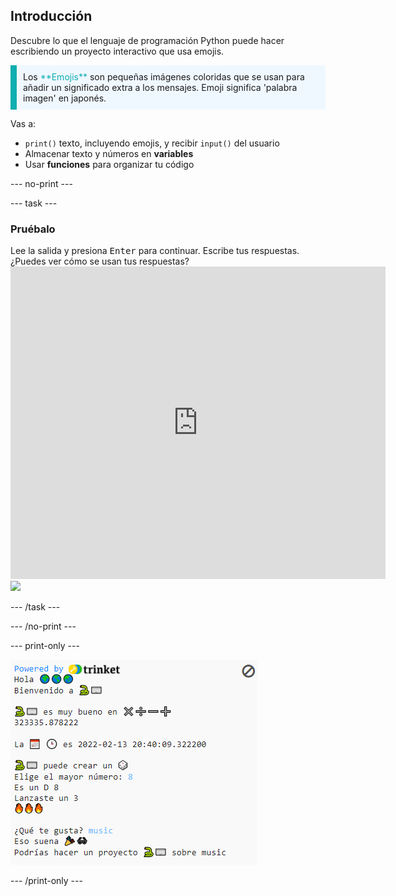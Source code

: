 ## Introducción

Descubre lo que el lenguaje de programación Python puede hacer escribiendo un proyecto interactivo que usa emojis.

<p style="border-left: solid; border-width:10px; border-color: #0faeb0; background-color: aliceblue; padding: 10px;">
Los <span style="color: #0faeb0">**Emojis**</span> son pequeñas imágenes coloridas que se usan para añadir un significado extra a los mensajes. Emoji significa 'palabra imagen' en japonés.
</p>

Vas a:
+ `print()` texto, incluyendo emojis, y recibir `input()` del usuario
+ Almacenar texto y números en **variables**
+ Usar **funciones** para organizar tu código

--- no-print ---

--- task ---

### Pruébalo
<div style="display: flex; flex-wrap: wrap">
<div style="flex-basis: 175px; flex-grow: 1">  
Lee la salida y presiona <kbd>Enter</kbd> para continuar. 
Escribe tus respuestas. ¿Puedes ver cómo se usan tus respuestas?
</div>
<div class="trinket">
  <iframe src="https://trinket.io/embed/python/a54e164ac2?outputOnly=true&start=result" width="600" height="500" frameborder="0" marginwidth="0" marginheight="0" allowfullscreen>
  </iframe>
  <img src="images/hello-final.png">
</div>
</div>

--- /task ---

--- /no-print ---

--- print-only ---

![Proyecto terminado](images/showcase_static.png)

--- /print-only ---

